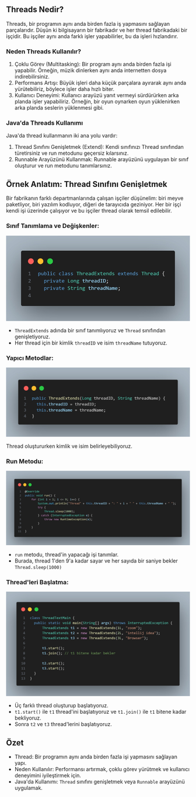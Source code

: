 ## Threads Nedir?
Threads, bir programın aynı anda birden fazla iş yapmasını sağlayan parçalarıdır. 
Düşün ki bilgisayarın bir fabrikadır ve her thread fabrikadaki bir işçidir. 
Bu işçiler aynı anda farklı işler yapabilirler, bu da işleri hızlandırır.

### Neden Threads Kullanılır?
1. Çoklu Görev (Multitasking): Bir program aynı anda birden fazla işi yapabilir. Örneğin, müzik dinlerken aynı anda internetten dosya indirebilirsiniz.
2. Performans Artışı: Büyük işleri daha küçük parçalara ayırarak aynı anda yürütebiliriz, böylece işler daha hızlı biter.
3. Kullanıcı Deneyimi: Kullanıcı arayüzü yanıt vermeyi sürdürürken arka planda işler yapabiliriz. Örneğin, bir oyun oynarken oyun yüklenirken arka planda seslerin yüklenmesi gibi.

### Java'da Threads Kullanımı
Java'da thread kullanmanın iki ana yolu vardır:
1. Thread Sınıfını Genişletmek (Extend): Kendi sınıfınızı Thread sınıfından türetirsiniz ve run metodunu geçersiz kılarsınız.
2. Runnable Arayüzünü Kullanmak: Runnable arayüzünü uygulayan bir sınıf oluşturur ve run metodunu tanımlarsınız.

## Örnek Anlatım: Thread Sınıfını Genişletmek
Bir fabrikanın farklı departmanlarında çalışan işçiler düşünelim: biri meyve paketliyor, biri yazılım kodluyor, diğeri de tarayıcıda geziniyor. 
Her bir işçi kendi işi üzerinde çalışıyor ve bu işçiler thread olarak temsil edilebilir.

### Sınıf Tanımlama ve Değişkenler:
![github](img_1.png)

- `ThreadExtends` adında bir sınıf tanımlıyoruz ve `Thread` sınıfından genişletiyoruz.
- Her thread için bir kimlik `threadID` ve isim `threadName` tutuyoruz.

### Yapıcı Metodlar:
![github](img_2.png)

Thread oluştururken kimlik ve isim belirleyebiliyoruz.

### Run Metodu:
![github](img_3.png)

- `run` metodu, thread'in yapacağı işi tanımlar.
- Burada, thread 1'den 9'a kadar sayar ve her sayıda bir saniye bekler `Thread.sleep(1000)`

### Thread'leri Başlatma:
![github](img_4.png)

- Üç farklı thread oluşturup başlatıyoruz.
- `t1.start()` ile `t1` thread'ini başlatıyoruz ve `t1.join()` ile `t1` bitene kadar bekliyoruz.
- Sonra `t2` ve `t3` thread'lerini başlatıyoruz.

## Özet
- Thread: Bir programın aynı anda birden fazla işi yapmasını sağlayan yapı.
- Neden Kullanılır: Performansı artırmak, çoklu görev yürütmek ve kullanıcı deneyimini iyileştirmek için.
- Java'da Kullanımı: `Thread` sınıfını genişletmek veya `Runnable` arayüzünü uygulamak.
